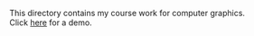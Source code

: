 This directory contains my course work for computer graphics. 
<br>Click <a href="http://mypages.valdosta.edu/graphics.html">here</a> for a demo.
